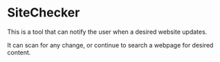 # SiteChecker

This is a tool that can notify the user when a desired website updates.

It can scan for any change, or continue to search a webpage for desired content.